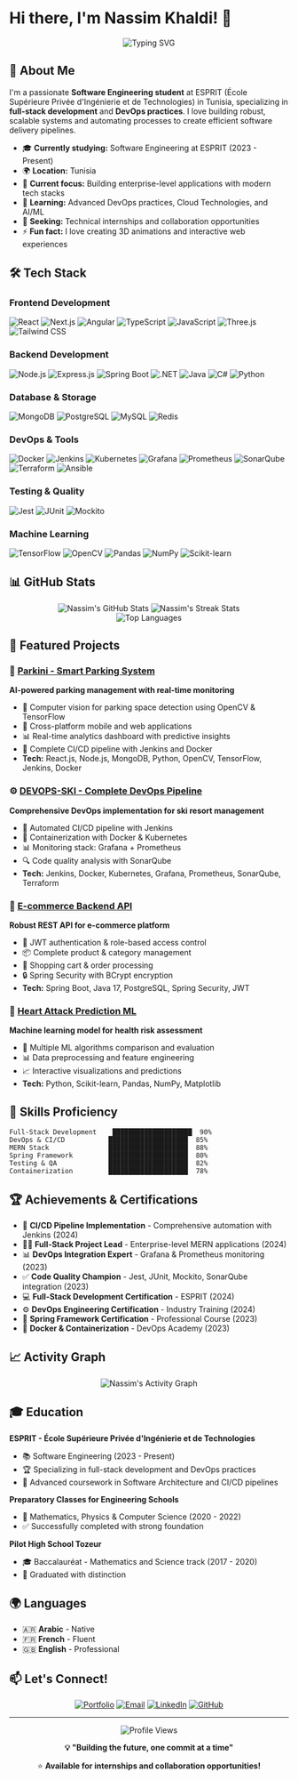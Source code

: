 # Hi there, I'm Nassim Khaldi! 👋

<div align="center">
  <img src="https://readme-typing-svg.herokuapp.com?font=Fira+Code&size=30&duration=3000&pause=1000&color=3B82F6&center=true&vCenter=true&width=600&lines=Software+Engineering+Student;Full-Stack+Developer;DevOps+Engineer;MERN+Stack+Developer" alt="Typing SVG" />
</div>

## 🚀 About Me

I'm a passionate **Software Engineering student** at ESPRIT (École Supérieure Privée d'Ingénierie et de Technologies) in Tunisia, specializing in **full-stack development** and **DevOps practices**. I love building robust, scalable systems and automating processes to create efficient software delivery pipelines.

- 🎓 **Currently studying:** Software Engineering at ESPRIT (2023 - Present)
- 🌍 **Location:** Tunisia
- 🔭 **Current focus:** Building enterprise-level applications with modern tech stacks
- 🌱 **Learning:** Advanced DevOps practices, Cloud Technologies, and AI/ML
- 💼 **Seeking:** Technical internships and collaboration opportunities
- ⚡ **Fun fact:** I love creating 3D animations and interactive web experiences

## 🛠️ Tech Stack

### Frontend Development
![React](https://img.shields.io/badge/React-61DAFB?style=for-the-badge&logo=react&logoColor=black)
![Next.js](https://img.shields.io/badge/Next.js-000000?style=for-the-badge&logo=next.js&logoColor=white)
![Angular](https://img.shields.io/badge/Angular-DD0031?style=for-the-badge&logo=angular&logoColor=white)
![TypeScript](https://img.shields.io/badge/TypeScript-3178C6?style=for-the-badge&logo=typescript&logoColor=white)
![JavaScript](https://img.shields.io/badge/JavaScript-F7DF1E?style=for-the-badge&logo=javascript&logoColor=black)
![Three.js](https://img.shields.io/badge/Three.js-000000?style=for-the-badge&logo=three.js&logoColor=white)
![Tailwind CSS](https://img.shields.io/badge/Tailwind_CSS-38B2AC?style=for-the-badge&logo=tailwind-css&logoColor=white)

### Backend Development
![Node.js](https://img.shields.io/badge/Node.js-339933?style=for-the-badge&logo=node.js&logoColor=white)
![Express.js](https://img.shields.io/badge/Express.js-000000?style=for-the-badge&logo=express&logoColor=white)
![Spring Boot](https://img.shields.io/badge/Spring_Boot-6DB33F?style=for-the-badge&logo=spring-boot&logoColor=white)
![.NET](https://img.shields.io/badge/.NET-512BD4?style=for-the-badge&logo=.net&logoColor=white)
![Java](https://img.shields.io/badge/Java-ED8B00?style=for-the-badge&logo=java&logoColor=white)
![C#](https://img.shields.io/badge/C%23-239120?style=for-the-badge&logo=c-sharp&logoColor=white)
![Python](https://img.shields.io/badge/Python-3776AB?style=for-the-badge&logo=python&logoColor=white)

### Database & Storage
![MongoDB](https://img.shields.io/badge/MongoDB-47A248?style=for-the-badge&logo=mongodb&logoColor=white)
![PostgreSQL](https://img.shields.io/badge/PostgreSQL-336791?style=for-the-badge&logo=postgresql&logoColor=white)
![MySQL](https://img.shields.io/badge/MySQL-4479A1?style=for-the-badge&logo=mysql&logoColor=white)
![Redis](https://img.shields.io/badge/Redis-DC382D?style=for-the-badge&logo=redis&logoColor=white)

### DevOps & Tools
![Docker](https://img.shields.io/badge/Docker-2496ED?style=for-the-badge&logo=docker&logoColor=white)
![Jenkins](https://img.shields.io/badge/Jenkins-D24939?style=for-the-badge&logo=jenkins&logoColor=white)
![Kubernetes](https://img.shields.io/badge/Kubernetes-326CE5?style=for-the-badge&logo=kubernetes&logoColor=white)
![Grafana](https://img.shields.io/badge/Grafana-F46800?style=for-the-badge&logo=grafana&logoColor=white)
![Prometheus](https://img.shields.io/badge/Prometheus-E6522C?style=for-the-badge&logo=prometheus&logoColor=white)
![SonarQube](https://img.shields.io/badge/SonarQube-4E9BCD?style=for-the-badge&logo=sonarqube&logoColor=white)
![Terraform](https://img.shields.io/badge/Terraform-623CE4?style=for-the-badge&logo=terraform&logoColor=white)
![Ansible](https://img.shields.io/badge/Ansible-EE0000?style=for-the-badge&logo=ansible&logoColor=white)

### Testing & Quality
![Jest](https://img.shields.io/badge/Jest-C21325?style=for-the-badge&logo=jest&logoColor=white)
![JUnit](https://img.shields.io/badge/JUnit-25A162?style=for-the-badge&logo=junit5&logoColor=white)
![Mockito](https://img.shields.io/badge/Mockito-6DB33F?style=for-the-badge&logo=mockito&logoColor=white)

### Machine Learning
![TensorFlow](https://img.shields.io/badge/TensorFlow-FF6F00?style=for-the-badge&logo=tensorflow&logoColor=white)
![OpenCV](https://img.shields.io/badge/OpenCV-5C3EE8?style=for-the-badge&logo=opencv&logoColor=white)
![Pandas](https://img.shields.io/badge/Pandas-150458?style=for-the-badge&logo=pandas&logoColor=white)
![NumPy](https://img.shields.io/badge/NumPy-013243?style=for-the-badge&logo=numpy&logoColor=white)
![Scikit-learn](https://img.shields.io/badge/Scikit--learn-F7931E?style=for-the-badge&logo=scikit-learn&logoColor=white)

## 📊 GitHub Stats

<div align="center">
  <img src="https://github-readme-stats.vercel.app/api?username=NassimKhaldi&show_icons=true&theme=tokyonight&hide_border=true&count_private=true" alt="Nassim's GitHub Stats" />
  <img src="https://github-readme-streak-stats.herokuapp.com/?user=NassimKhaldi&theme=tokyonight&hide_border=true" alt="Nassim's Streak Stats" />
</div>

<div align="center">
  <img src="https://github-readme-stats.vercel.app/api/top-langs/?username=NassimKhaldi&layout=compact&theme=tokyonight&hide_border=true&langs_count=8" alt="Top Languages" />
</div>

## 🌟 Featured Projects

### 🤖 [Parkini - Smart Parking System](https://github.com/NassimKhaldi/Parkini)
**AI-powered parking management with real-time monitoring**
- 🚗 Computer vision for parking space detection using OpenCV & TensorFlow
- 📱 Cross-platform mobile and web applications
- 📊 Real-time analytics dashboard with predictive insights
- 🔄 Complete CI/CD pipeline with Jenkins and Docker
- **Tech:** React.js, Node.js, MongoDB, Python, OpenCV, TensorFlow, Jenkins, Docker

### ⚙️ [DEVOPS-SKI - Complete DevOps Pipeline](https://github.com/NassimKhaldi/DEVOPS-SKI)
**Comprehensive DevOps implementation for ski resort management**
- 🚀 Automated CI/CD pipeline with Jenkins
- 🐳 Containerization with Docker & Kubernetes
- 📊 Monitoring stack: Grafana + Prometheus
- 🔍 Code quality analysis with SonarQube
- **Tech:** Jenkins, Docker, Kubernetes, Grafana, Prometheus, SonarQube, Terraform

### 🛒 [E-commerce Backend API](https://github.com/NassimKhaldi/Ecommerce-Backend)
**Robust REST API for e-commerce platform**
- 🔐 JWT authentication & role-based access control
- 📦 Complete product & category management
- 🛒 Shopping cart & order processing
- 🔒 Spring Security with BCrypt encryption
- **Tech:** Spring Boot, Java 17, PostgreSQL, Spring Security, JWT

### 🏥 [Heart Attack Prediction ML](https://github.com/NassimKhaldi/Heart-Attack-Prediction)
**Machine learning model for health risk assessment**
- 🤖 Multiple ML algorithms comparison and evaluation
- 📊 Data preprocessing and feature engineering
- 📈 Interactive visualizations and predictions
- **Tech:** Python, Scikit-learn, Pandas, NumPy, Matplotlib

## 🎯 Skills Proficiency

```text
Full-Stack Development    ████████████████████  90%
DevOps & CI/CD           ████████████████████  85%
MERN Stack               ████████████████████  88%
Spring Framework         ████████████████████  80%
Testing & QA             ████████████████████  82%
Containerization         ████████████████████  78%
```

## 🏆 Achievements & Certifications

- 🔄 **CI/CD Pipeline Implementation** - Comprehensive automation with Jenkins (2024)
- 👨‍💻 **Full-Stack Project Lead** - Enterprise-level MERN applications (2024)
- 📊 **DevOps Integration Expert** - Grafana & Prometheus monitoring (2023)
- ✅ **Code Quality Champion** - Jest, JUnit, Mockito, SonarQube integration (2023)
- 💻 **Full-Stack Development Certification** - ESPRIT (2024)
- ⚙️ **DevOps Engineering Certification** - Industry Training (2024)
- 🍃 **Spring Framework Certification** - Professional Course (2023)
- 🐳 **Docker & Containerization** - DevOps Academy (2023)

## 📈 Activity Graph

<div align="center">
  <img src="https://github-readme-activity-graph.vercel.app/graph?username=NassimKhaldi&theme=tokyo-night&hide_border=true&area=true" alt="Nassim's Activity Graph" />
</div>

## 🎓 Education

**ESPRIT - École Supérieure Privée d'Ingénierie et de Technologies**
- 📚 Software Engineering (2023 - Present)
- 🏆 Specializing in full-stack development and DevOps practices
- 🌟 Advanced coursework in Software Architecture and CI/CD pipelines

**Preparatory Classes for Engineering Schools**
- 📐 Mathematics, Physics & Computer Science (2020 - 2022)
- ✅ Successfully completed with strong foundation

**Pilot High School Tozeur**
- 🎓 Baccalauréat - Mathematics and Science track (2017 - 2020)
- 🌟 Graduated with distinction

## 🌍 Languages

- 🇦🇷 **Arabic** - Native
- 🇫🇷 **French** - Fluent
- 🇬🇧 **English** - Professional

## 📫 Let's Connect!

<div align="center">
  
[![Portfolio](https://img.shields.io/badge/Portfolio-nassimkhaldi.dev-blue?style=for-the-badge&logo=google-chrome&logoColor=white)](https://portfolio-nassim-projects.vercel.app/)
[![Email](https://img.shields.io/badge/Email-nassim.khaldi@esprit.tn-red?style=for-the-badge&logo=gmail&logoColor=white)](mailto:nassim.khaldi@esprit.tn)
[![LinkedIn](https://img.shields.io/badge/LinkedIn-nassim--khaldi-blue?style=for-the-badge&logo=linkedin&logoColor=white)](https://www.linkedin.com/in/nassim-khaldi-421102315/)
[![GitHub](https://img.shields.io/badge/GitHub-NassimKhaldi-black?style=for-the-badge&logo=github&logoColor=white)](https://github.com/NassimKhaldi)

</div>

---

<div align="center">
  <img src="https://komarev.com/ghpvc/?username=NassimKhaldi&color=blueviolet&style=for-the-badge&label=Profile+Views" alt="Profile Views" />
  
  **💡 "Building the future, one commit at a time"**
  
  ⭐ **Available for internships and collaboration opportunities!**
</div>

<!--
**NassimKhaldi/NassimKhaldi** is a ✨ _special_ ✨ repository because its `README.md` (this file) appears on your GitHub profile.
-->

